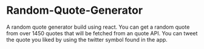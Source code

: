 # Random-Quote-Generator

A random quote generator build using react. You can get a random quote from over 1450 quotes that will be fetched from an quote API. You can tweet the quote you liked by using the twitter symbol found in the app.
